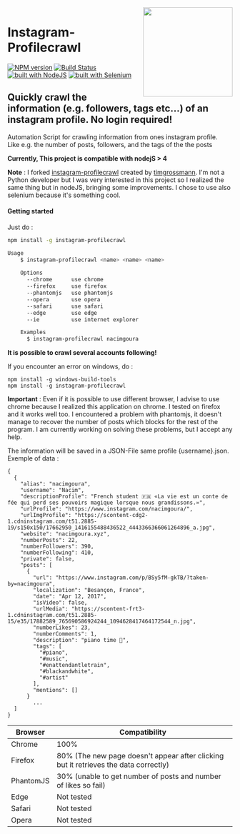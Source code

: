 <img src="https://s3-eu-central-1.amazonaws.com/centaur-wp/designweek/prod/content/uploads/2016/05/11170038/Instagram_Logo-1002x1003.jpg" width="200" align="right">

# Instagram-Profilecrawl

[![NPM version](https://img.shields.io/npm/v/instagram-profilecrawl.svg)](https://www.npmjs.com/package/instagram-profilecrawl)
[![Build Status](https://travis-ci.org/nacimgoura/instagram-profilecrawl.svg?branch=master)](https://travis-ci.org/nacimgoura/instagram-profilecrawl)
[![built with NodeJS](https://img.shields.io/badge/Built%20with-nodejs-green.svg)](https://www.nodejs.org/)
[![built with Selenium](https://img.shields.io/badge/built%20with-Selenium-red.svg)](https://github.com/SeleniumHQ/selenium)

## Quickly crawl the information (e.g. followers, tags etc...) of an instagram profile. No login required!
Automation Script for crawling information from ones instagram profile.  
Like e.g. the number of posts, followers, and the tags of the the posts

**Currently, This project is compatible with nodejS > 4**

**Note** : I forked [instagram-profilecrawl](https://github.com/timgrossmann/instagram-profilecrawl)
created by [timgrossmann](https://github.com/timgrossmann).
I'm not a Python developer but I was very interested in this project so I realized
the same thing but in nodeJS, bringing some improvements.
I chose to use also selenium because it's something cool.

#### Getting started
Just do :
```bash
npm install -g instagram-profilecrawl

Usage
	$ instagram-profilecrawl <name> <name> <name>
	  
	Options
	  --chrome      use chrome
	  --firefox     use firefox
	  --phantomjs   use phantomjs
	  --opera       use opera
	  --safari      use safari
	  --edge        use edge
	  --ie          use internet explorer

	Examples
	  $ instagram-profilecrawl nacimgoura
```
**It is possible to crawl several accounts following!**

If you encounter an error on windows, do :

```
npm install -g windows-build-tools
npm install -g instagram-profilecrawl
```

**Important** : Even if it is possible to use different browser, I advise
to use chrome because I realized this application on chrome.
I tested on firefox and it works well too.
I encountered a problem with phantomjs, it doesn't manage to recover
the number of posts which blocks for the rest of the program.
I am currently working on solving these problems, but I accept any help.

The information will be saved in a JSON-File same profile {username}.json.
Exemple of data : 
```
{
  {
    "alias": "nacimgoura",
    "username": "Nacim",
    "descriptionProfile": "French student 🇫🇷 «La vie est un conte de fée qui perd ses pouvoirs magique lorsque nous grandissons.»",
    "urlProfile": "https://www.instagram.com/nacimgoura/",
    "urlImgProfile": "https://scontent-cdg2-1.cdninstagram.com/t51.2885-19/s150x150/17662950_1416155488436522_4443366366061264896_a.jpg",
    "website": "nacimgoura.xyz",
    "numberPosts": 22,
    "numberFollowers": 390,
    "numberFollowing": 410,
    "private": false,
    "posts": [
      {
        "url": "https://www.instagram.com/p/BSy5fM-gkTB/?taken-by=nacimgoura",
        "localization": "Besançon, France",
        "date": "Apr 12, 2017",
        "isVideo": false,
        "urlMedia": "https://scontent-frt3-1.cdninstagram.com/t51.2885-15/e35/17882589_765690586924244_1094628417464172544_n.jpg",
        "numberLikes": 23,
        "numberComments": 1,
        "description": "piano time 🎹",
        "tags": [
          "#piano",
          "#music",
          "#enattendantletrain",
          "#blackandwhite",
          "#artist"
        ],
        "mentions": []
      }
        ...
  ]      
}
```

| Browser  | Compatibility |
| ------------- | ------------- |
| Chrome  | 100%  |
| Firefox  | 80% (The new page doesn't appear after clicking but it retrieves the data correctly)  |
| PhantomJS  | 30% (unable to get number of posts and number of likes so fail) |
| Edge  | Not tested  |
| Safari  | Not tested  |
| Opera  | Not tested  |

